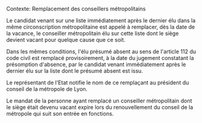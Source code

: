 Contexte: Remplacement des conseillers métropolitains

Le candidat venant sur une liste immédiatement après le dernier élu dans la même circonscription métropolitaine est appelé à remplacer, dès la date de la vacance, le conseiller métropolitain élu sur cette liste dont le siège devient vacant pour quelque cause que ce soit.

Dans les mêmes conditions, l'élu présumé absent au sens de l'article 112 du code civil est remplacé provisoirement, à la date du jugement constatant la présomption d'absence, par le candidat venant immédiatement après le dernier élu sur la liste dont le présumé absent est issu.

Le représentant de l'Etat notifie le nom de ce remplaçant au président du conseil de la métropole de Lyon.

Le mandat de la personne ayant remplacé un conseiller métropolitain dont le siège était devenu vacant expire lors du renouvellement du conseil de la métropole qui suit son entrée en fonctions.